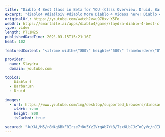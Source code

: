 ```yaml
---
title: "Diablo 4 Best Class in Beta for YOU (Class Overview, Druid, Barbarian Rogue, Sorcerer, Necromancer)"
excerpt: "diablo4 #diabloiv #diablo More Diablo 4 Videos here! Diablo 4 Top 20 things you must know To Get Ahead ..."
originalUrl: https://youtube.com/watch?v=u97Hxv_X5Fo
webUrl: https://smartable.ai/apps/diablo4/game/slaydra-diablo-4-best-class-in-beta-for-you-class-overview-druid-barbarian-rogue-sorcerer-necromancer/
type: video
length: PT11M2S
publishedDateTime: 2023-03-15T15:21:16Z
heat: 102

featuredContent: "<iframe width=\"800\" height=\"500\" frameborder=\"0\" src=\"https://www.youtube.com/embed/u97Hxv_X5Fo\" allow=\"accelerometer; autoplay; encrypted-media; gyroscope; picture-in-picture\" allowfullscreen></iframe>"

provider:
  name: Slaydra
  domain: youtube.com

topics:
  - Diablo 4
  - Barbarian
  - Druid

images:
  - url: https://www.youtube.com/img/desktop/supported_browsers/dinosaur.png
    width: 1200
    height: 800
    isCached: true

secured: "JuXAL/M5/r8NAg6BkF0Irze7+8u5YzIVrqWb7Wk8/Tzx6LbCJzToCyVc/nJIWO9n5HFButTrOEr6eXYjPQmwi11HqpQCzpWhMo7OAaBC1M7jBcpHQ5raRdOtB/h0mLiz1Cy+IxBEnq2JncMcAW8e5+taRY80QIizI4zQ79lqArvsAJs+C5UwEiIiZuRnUEXb2NQ6C2yx3dnD1zFnXrXydBkcIQFltqVN+w59V2Ppy76/DVPVGv70kK8reWT0GxUislgGweqN+FpcxrhF6SL9O8R9XXniCREek0ACNqHOTXkbDiA+4c4RcQS4t9xGiwu+BLRkd8DuddmeKahdQJ5c+pYBivTgcMgGcRf+7MepAfe2jmUrswJYYOP/pN24jsEK8jp75dYAtIEMWSXap6j5qODxf2IGmH56HUauql4aOP8=;1UfykK/JIWtsBwFbPXHSIQ=="
---
```


